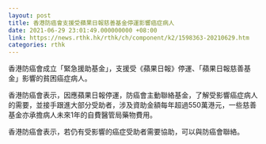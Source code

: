 ```yaml
---
layout: post
title: 香港防癌會支援受蘋果日報慈善基金停運影響癌症病人
date: 2021-06-29 23:01:49.000000000 +08:00
link: https://news.rthk.hk/rthk/ch/component/k2/1598363-20210629.htm
categories: rthk
---
```


香港防癌會成立「緊急援助基金」，支援受《蘋果日報》停運、「蘋果日報慈善基金」影響的貧困癌症病人。

香港防癌會表示，因應蘋果日報停運，防癌會主動聯絡基金，了解受影響癌症病人的需要，並接手跟進大部分受助者，涉及資助金額每年超過550萬港元，一些慈善基金亦承擔病人未來1年的自費醫管局藥物費用。

香港防癌會表示，若仍有受影響的癌症受助者需要協助，可以與防癌會聯絡。
